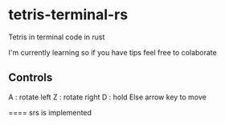 # tetris-terminal-rs

Tetris in terminal code in rust

I'm currently learning so if you have tips feel free to colaborate

## Controls

A : rotate left
Z : rotate right
D : hold
Else arrow key to move

====
srs is implemented